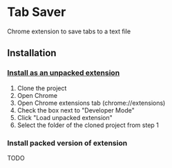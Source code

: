 # Tab Saver

Chrome extension to save tabs to a text file

## Installation

### [Install as an unpacked extension](https://developer.chrome.com/extensions/getstarted#unpacked)

1. Clone the project
1. Open Chrome
1. Open Chrome extensions tab (chrome://extensions)
1. Check the box next to "Developer Mode"
1. Click "Load unpacked extension"
1. Select the folder of the cloned project from step 1

### Install packed version of extension

TODO

